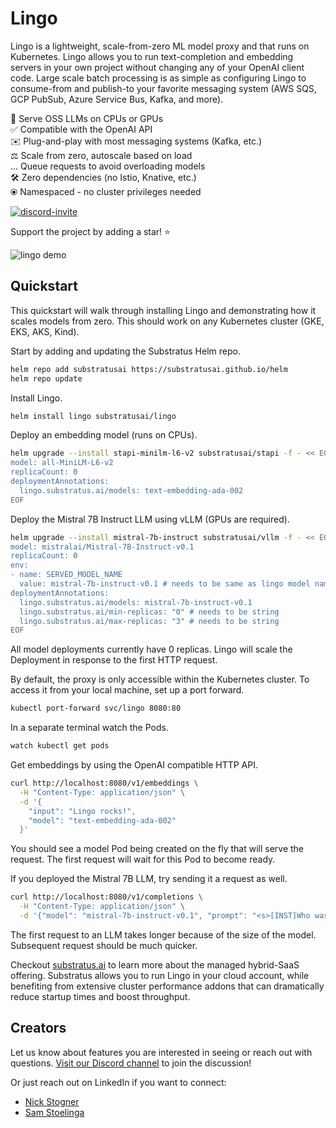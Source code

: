 # Lingo

Lingo is a lightweight, scale-from-zero ML model proxy and that runs on Kubernetes. Lingo allows you to run text-completion and embedding servers in your own project without changing any of your OpenAI client code. Large scale batch processing is as simple as configuring Lingo to consume-from and publish-to your favorite messaging system (AWS SQS, GCP PubSub, Azure Service Bus, Kafka, and more).

🚀  Serve OSS LLMs on CPUs or GPUs  
✅️  Compatible with the OpenAI API  
✉️  Plug-and-play with most messaging systems (Kafka, etc.)  
⚖️  Scale from zero, autoscale based on load  
…  Queue requests to avoid overloading models  
🛠️  Zero dependencies (no Istio, Knative, etc.)   
⦿  Namespaced - no cluster privileges needed

<a href="https://discord.gg/JeXhcmjZVm">
<img alt="discord-invite" src="https://dcbadge.vercel.app/api/server/JeXhcmjZVm?style=flat">
</a>

Support the project by adding a star! ⭐️

![lingo demo](lingo.gif)

## Quickstart

This quickstart will walk through installing Lingo and demonstrating how it scales models from zero. This should work on any Kubernetes cluster (GKE, EKS, AKS, Kind).

Start by adding and updating the Substratus Helm repo.

```bash
helm repo add substratusai https://substratusai.github.io/helm
helm repo update
```

Install Lingo.

```bash
helm install lingo substratusai/lingo
```

Deploy an embedding model (runs on CPUs).

```bash
helm upgrade --install stapi-minilm-l6-v2 substratusai/stapi -f - << EOF
model: all-MiniLM-L6-v2
replicaCount: 0
deploymentAnnotations:
  lingo.substratus.ai/models: text-embedding-ada-002
EOF
```

Deploy the Mistral 7B Instruct LLM using vLLM (GPUs are required).

```bash
helm upgrade --install mistral-7b-instruct substratusai/vllm -f - << EOF
model: mistralai/Mistral-7B-Instruct-v0.1
replicaCount: 0
env:
- name: SERVED_MODEL_NAME
  value: mistral-7b-instruct-v0.1 # needs to be same as lingo model name
deploymentAnnotations:
  lingo.substratus.ai/models: mistral-7b-instruct-v0.1
  lingo.substratus.ai/min-replicas: "0" # needs to be string
  lingo.substratus.ai/max-replicas: "3" # needs to be string
EOF
```

All model deployments currently have 0 replicas. Lingo will scale the Deployment in response to the first HTTP request.

By default, the proxy is only accessible within the Kubernetes cluster. To access it from your local machine, set up a port forward.

```bash
kubectl port-forward svc/lingo 8080:80
```

In a separate terminal watch the Pods.

```bash
watch kubectl get pods
```

Get embeddings by using the OpenAI compatible HTTP API.

```bash
curl http://localhost:8080/v1/embeddings \
  -H "Content-Type: application/json" \
  -d '{
    "input": "Lingo rocks!",
    "model": "text-embedding-ada-002"
  }'
```

You should see a model Pod being created on the fly that
will serve the request. The first request will wait for this Pod to become ready.

If you deployed the Mistral 7B LLM, try sending it a request as well.

```bash
curl http://localhost:8080/v1/completions \
  -H "Content-Type: application/json" \
  -d '{"model": "mistral-7b-instruct-v0.1", "prompt": "<s>[INST]Who was the first president of the United States?[/INST]", "max_tokens": 40}'
```

The first request to an LLM takes longer because of the size of the model. Subsequent request should be much quicker.

Checkout [substratus.ai](https://www.substratus.ai) to learn more about the managed hybrid-SaaS offering. Substratus allows you to run Lingo in your cloud account, while benefiting from extensive cluster performance addons that can dramatically reduce startup times and boost throughput.

## Creators

Let us know about features you are interested in seeing or reach out with questions. [Visit our Discord channel](https://discord.gg/JeXhcmjZVm) to join the discussion!

Or just reach out on LinkedIn if you want to connect:

* [Nick Stogner](https://www.linkedin.com/in/nstogner/)
* [Sam Stoelinga](https://www.linkedin.com/in/samstoelinga/)
